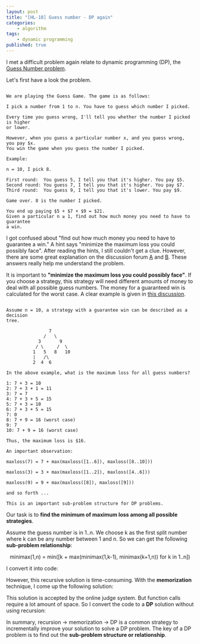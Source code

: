 ```yaml
---
layout: post
title: "[HL-18] Guess number - DP again"
categories:
    - algorithm
tags:
    - dynamic programming
published: true
---
```


I met a difficult problem again relate to dynamic programming (DP), the [Guess
Number problem](https://leetcode.com/problems/guess-number-higher-or-lower-ii/).  

Let's first have a look the problem.

~~~

We are playing the Guess Game. The game is as follows:

I pick a number from 1 to n. You have to guess which number I picked.

Every time you guess wrong, I'll tell you whether the number I picked is higher
or lower.

However, when you guess a particular number x, and you guess wrong, you pay $x.
You win the game when you guess the number I picked.

Example:

n = 10, I pick 8.

First round:  You guess 5, I tell you that it's higher. You pay $5.
Second round: You guess 7, I tell you that it's higher. You pay $7.
Third round:  You guess 9, I tell you that it's lower. You pay $9.

Game over. 8 is the number I picked.

You end up paying $5 + $7 + $9 = $21.
Given a particular n ≥ 1, find out how much money you need to have to guarantee
a win.

~~~

I got confused about "find out how much money you need to have to guarantee a win."
A hint says "minimize the maximum loss you could possibly face".
After reading the hints, I still couldn't get a clue.
However, there are some great explanation on the discussion forum [A](https://discuss.leetcode.com/topic/52760/still-confused-about-guarantee-a-win-why-minimize-the-max-cost/3)
and
[B](https://discuss.leetcode.com/topic/53369/how-does-one-think-up-dp-solutions-for-these-types-of-problems/3).
These answers really help me understand the problem.

It is important to __"minimize the maximum loss you could possibly face"__.
If you choose a strategy, this strategy will need different
amounts of money to deal with all possible guess numbers. The money for a
guaranteed win is calculated for the worst case.
A clear example is given in
[this discussion](https://discuss.leetcode.com/topic/52760/still-confused-about-guarantee-a-win-why-minimize-the-max-cost/3).

~~~

Assume n = 10, a strategy with a guarantee win can be described as a decision
tree.

                7
              /   \
            3       9
           / \     /  \
          1   5   8   10
          |   /\
          2  4  6

In the above example, what is the maximum loss for all guess numbers?

1: 7 + 3 = 10
2: 7 + 3 + 1 = 11
3: 7 = 7
4: 7 + 3 + 5 = 15
5: 7 + 3 = 10
6: 7 + 3 + 5 = 15
7: 0
8: 7 + 9 = 16 (worst case)
9: 7
10: 7 + 9 = 16 (worst case)

Thus, the maximum loss is $16.

An important observation:

maxloss(7) = 7 + max(maxloss([1..6]), maxloss([8..10]))

maxloss(3) = 3 + max(maxloss([1..2]), maxloss([4..6]))

maxloss(9) = 9 + max(maxloss([8]), maxloss([9]))

and so forth ...

This is an important sub-problem structure for DP problems.

~~~

Our task is to __find the minimum of maximum loss among all
possible strategies__.

Assume the guess number is in 1..n. We choose k as the first split number
where k can be any number between 1 and n. So we can get the following
__sub-problem relationship__:

<span style="display: block; text-align: center;">minimax(1,n) = min([k + max(minimax(1,k-1), minimax(k+1,n)) for k in 1..n])</span>

I convert it into code:

<script src="https://gist.github.com/HengfengLi/24850cd7ade0285e4f57f41afd58b93d.js"></script>

However, this recursive solution is time-consuming. With the __memorization__ technique,
I come up the following solution:

<script src="https://gist.github.com/HengfengLi/bb74e2d9782a6235a172b4a1afa28310.js"></script>

This solution is accepted by the online judge system. But function calls require a lot
amount of space. So I convert the code to a __DP__ solution without using recursion:

<script src="https://gist.github.com/HengfengLi/4c4b1f283a9d30d482e73860f7617284.js"></script>

In summary, recursion -> memorization -> DP is a common strategy to incrementally
improve your solution to solve a DP problem. The key of a DP problem is to
find out the __sub-problem structure or relationship__.
